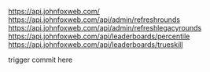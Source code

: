 https://api.johnfoxweb.com/
<br>
https://api.johnfoxweb.com/api/admin/refreshrounds
<br>
https://api.johnfoxweb.com/api/admin/refreshlegacyrounds
<br>
https://api.johnfoxweb.com/api/leaderboards/percentile
<br>
https://api.johnfoxweb.com/api/leaderboards/trueskill

trigger commit here
